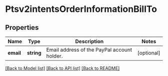 # Ptsv2intentsOrderInformationBillTo

## Properties
Name | Type | Description | Notes
------------ | ------------- | ------------- | -------------
**email** | **string** | Email address of the PayPal account holder. | [optional] 

[[Back to Model list]](../README.md#documentation-for-models) [[Back to API list]](../README.md#documentation-for-api-endpoints) [[Back to README]](../README.md)


